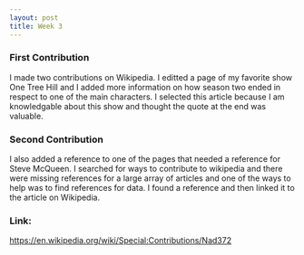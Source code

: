 ```yaml
---
layout: post
title: Week 3
---
```

### First Contribution
I made two contributions on Wikipedia. I editted a page of my favorite show One Tree Hill and I added more information on how season two ended in respect to one of the main characters. I selected this article because I am knowledgable about this show and thought the quote at the end was valuable.

### Second Contribution
I also added a reference to one of the pages that needed a reference for Steve McQueen. I searched for ways to contribute to wikipedia and there were missing references for a large array of articles and one of the ways to help was to find references for data. I found a reference and then linked it to the article on Wikipedia.

### Link:
https://en.wikipedia.org/wiki/Special:Contributions/Nad372



